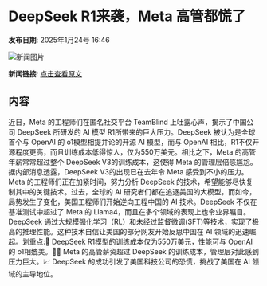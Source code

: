 # DeepSeek R1来袭，Meta 高管都慌了

**发布日期**: 2025年1月24号 16:46

![新闻图片](https://upload.chinaz.com/2025/0124/6387333400444981534669237.png)

**新闻链接**: [点击查看原文](https://www.aibase.com/zh/news/14996)

## 内容

近日，Meta 的工程师们在匿名社交平台 TeamBlind 上吐露心声，揭示了中国公司 DeepSeek 所研发的 AI 模型 R1所带来的巨大压力。DeepSeek 被认为是全球首个与 OpenAI 的 o1模型相提并论的开源 AI 模型，而与 OpenAI 相比，R1不仅开源程度更高，而且训练成本低得惊人，仅为550万美元。相比之下，Meta 的高管年薪常常超过整个 DeepSeek V3的训练成本，这使得 Meta 的管理层倍感尴尬。据内部消息透露，DeepSeek V3的出现已在去年令 Meta 感受到不小的压力。Meta 的工程师们正在加紧时间，努力分析 DeepSeek 的技术，希望能够尽快复制其中的关键技术。过去，全球的 AI 研究者们都在追逐美国的大模型，而如今，局势发生了变化，美国工程师们开始逆向工程中国的 AI 技术。DeepSeek 不仅在基准测试中超过了 Meta 的 Llama4，而且在多个领域的表现上也令业界瞩目。DeepSeek 通过大规模强化学习（RL）和未经过监督微调(SFT)等技术，实现了极高的推理性能。这种技术自信让美国的部分网友开始反思中国在 AI 领域的迅速崛起。划重点:🌟 DeepSeek R1模型的训练成本仅为550万美元，性能可与 OpenAI 的 o1相媲美。👨‍💻 Meta 的高管薪资超过 DeepSeek 的训练成本，管理层对此感到压力巨大。📈 DeepSeek 的成功引发了美国科技公司的恐慌，挑战了美国在 AI 领域的主导地位。
